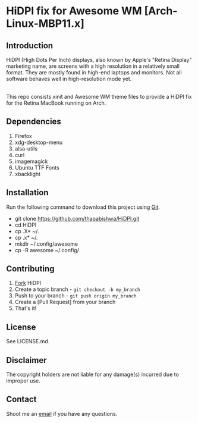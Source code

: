HiDPI fix for Awesome WM [Arch-Linux-MBP11.x]
===

Introduction
------
HiDPI (High Dots Per Inch) displays, also known by Apple's "Retina Display" marketing name, are screens with a high resolution in a relatively small format. They are mostly found in high-end laptops and monitors.
Not all software behaves well in high-resolution mode yet.
<br><br>

This repo consists xinit and Awesome WM theme files to provide a HiDPI fix for the Retina MacBook running on Arch.<br>

Dependencies
------

1. Firefox <br>
2. xdg-desktop-menu<br>
3. alsa-utils<br>
4. curl<br>
5. imagemagick<br>
6. Ubuntu TTF Fonts<br>
7. xbacklight<br>

Installation
------

Run the following command to download this project using [Git](http://git-scm.com).

  - git clone https://github.com/thapabishwa/HiDPI.git
  - cd HiDPI
  - cp .X* ~/.
  - cp .x* ~/.
  - mkdir ~/.config/awesome
  - cp -R awesome ~/.config/

Contributing
------------

1. [Fork](https://github.com/thapabishwa/HiDPI.git/fork) HiDPI
2. Create a topic branch - `git checkout -b my_branch`
3. Push to your branch - `git push origin my_branch`
4. Create a [Pull Request] from your branch
5. That's it!

License
------

See LICENSE.md.

Disclaimer
------

The copyright holders are not liable for any damage(s) incurred due to improper use.

Contact
------

Shoot me an [email](mailto:thapabishwa@aol.com?subject=hidpi-arch-linux-mbp) if you have any questions.
